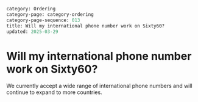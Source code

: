 ```meta
category: Ordering
category-page: category-ordering
category-page-sequence: 013
title: Will my international phone number work on Sixty60?
updated: 2025-03-29
```

# Will my international phone number work on Sixty60? 

We currently accept a wide range of international phone numbers and will continue to expand to more countries. 
 